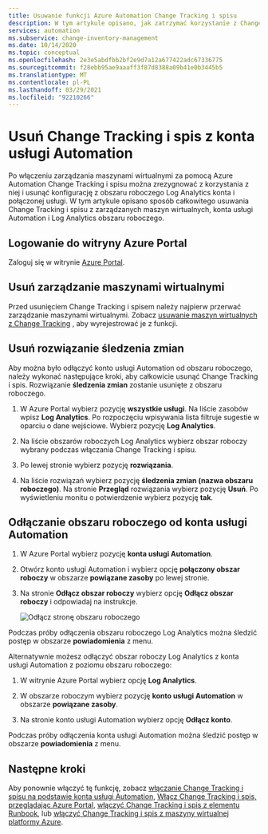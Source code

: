 ```yaml
---
title: Usuwanie funkcji Azure Automation Change Tracking i spisu
description: W tym artykule opisano, jak zatrzymać korzystanie z Change Tracking i spisu oraz odłączyć konto usługi Automation od obszaru roboczego Log Analytics.
services: automation
ms.subservice: change-inventory-management
ms.date: 10/14/2020
ms.topic: conceptual
ms.openlocfilehash: 2e3e5abdfbb2bf2e9d7a12a677422adc67336775
ms.sourcegitcommit: f28ebb95ae9aaaff3f87d8388a09b41e0b3445b5
ms.translationtype: MT
ms.contentlocale: pl-PL
ms.lasthandoff: 03/29/2021
ms.locfileid: "92210266"
---
```

# <a name="remove-change-tracking-and-inventory-from-automation-account"></a>Usuń Change Tracking i spis z konta usługi Automation

Po włączeniu zarządzania maszynami wirtualnymi za pomocą Azure Automation Change Tracking i spisu można zrezygnować z korzystania z niej i usunąć konfigurację z obszaru roboczego Log Analytics konta i połączonej usługi. W tym artykule opisano sposób całkowitego usuwania Change Tracking i spisu z zarządzanych maszyn wirtualnych, konta usługi Automation i Log Analytics obszaru roboczego.

## <a name="sign-into-the-azure-portal"></a>Logowanie do witryny Azure Portal

Zaloguj się w witrynie [Azure Portal](https://portal.azure.com).

## <a name="remove-management-of-vms"></a>Usuń zarządzanie maszynami wirtualnymi

Przed usunięciem Change Tracking i spisem należy najpierw przerwać zarządzanie maszynami wirtualnymi. Zobacz [usuwanie maszyn wirtualnych z Change Tracking](remove-vms-from-change-tracking.md) , aby wyrejestrować je z funkcji.

## <a name="remove-changetracking-solution"></a>Usuń rozwiązanie śledzenia zmian

Aby można było odłączyć konto usługi Automation od obszaru roboczego, należy wykonać następujące kroki, aby całkowicie usunąć Change Tracking i spis. Rozwiązanie **śledzenia zmian** zostanie usunięte z obszaru roboczego.

1. W Azure Portal wybierz pozycję **wszystkie usługi**. Na liście zasobów wpisz **Log Analytics**. Po rozpoczęciu wpisywania lista filtruje sugestie w oparciu o dane wejściowe. Wybierz pozycję **Log Analytics**.

2. Na liście obszarów roboczych Log Analytics wybierz obszar roboczy wybrany podczas włączania Change Tracking i spisu.

3. Po lewej stronie wybierz pozycję **rozwiązania**.  

4. Na liście rozwiązań wybierz pozycję **śledzenia zmian (nazwa obszaru roboczego)**. Na stronie **Przegląd** rozwiązania wybierz pozycję **Usuń**. Po wyświetleniu monitu o potwierdzenie wybierz pozycję **tak**.

## <a name="unlink-workspace-from-automation-account"></a>Odłączanie obszaru roboczego od konta usługi Automation

1. W Azure Portal wybierz pozycję **konta usługi Automation**.

2. Otwórz konto usługi Automation i wybierz opcję **połączony obszar roboczy** w obszarze **powiązane zasoby** po lewej stronie.

3. Na stronie **Odłącz obszar roboczy** wybierz opcję **Odłącz obszar roboczy** i odpowiadaj na instrukcje.

   ![Odłącz stronę obszaru roboczego](media/remove-feature/automation-unlink-workspace-blade.png)

Podczas próby odłączenia obszaru roboczego Log Analytics można śledzić postęp w obszarze **powiadomienia** z menu.

Alternatywnie możesz odłączyć obszar roboczy Log Analytics z konta usługi Automation z poziomu obszaru roboczego:

1. W witrynie Azure Portal wybierz opcję **Log Analytics**.

2. W obszarze roboczym wybierz pozycję **konto usługi Automation** w obszarze **powiązane zasoby**.

3. Na stronie konto usługi Automation wybierz opcję **Odłącz konto**.

Podczas próby odłączenia konta usługi Automation można śledzić postęp w obszarze **powiadomienia** z menu.

## <a name="next-steps"></a>Następne kroki

Aby ponownie włączyć tę funkcję, zobacz [włączanie Change Tracking i spisu na podstawie konta usługi Automation](enable-from-automation-account.md), [Włącz Change Tracking i spis, przeglądając Azure Portal](enable-from-portal.md), [włączyć Change Tracking i spis z elementu Runbook](enable-from-runbook.md), lub [włączyć Change Tracking i spis z maszyny wirtualnej platformy Azure](enable-from-vm.md).
